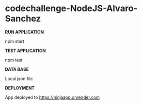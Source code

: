 # codechallenge-NodeJS-Alvaro-Sanchez

**RUN APPLICATION**

npm start

**TEST APPLICATION**

npm test

**DATA BASE**

Local json file

**DEPLOYMENT**

App deployed to
https://ninjaapp.onrender.com
